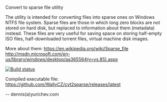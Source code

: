 Convert to sparse file utility

The utility is intended for converting files into sparse ones on Windows NTFS file system.
Sparse files are those in which long zero blocks are not stored on hard disk, but replaced
to information about them (metadata) instead.
These files are very useful for saving space on storing half-empty ISO files,
half-downloaded torrent files, virtual machine disk images.

More about them: https://en.wikipedia.org/wiki/Sparse_file
http://msdn.microsoft.com/en-us/library/windows/desktop/aa365564(v=vs.85).aspx

[![Build status](https://ci.appveyor.com/api/projects/status/a35yskq44fsei2nu?svg=true)](https://ci.appveyor.com/project/WallyCZ/cvt2sparse)

Compiled executable file: https://github.com/WallyCZ/cvt2sparse/releases/latest

-- dennis(a)yurichev.com
